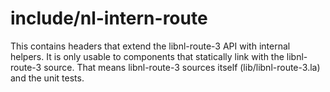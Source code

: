 include/nl-intern-route
=======================

This contains headers that extend the libnl-route-3 API with internal helpers.
It is only usable to components that statically link with the libnl-route-3
source. That means libnl-route-3 sources itself (lib/libnl-route-3.la)
and the unit tests.
